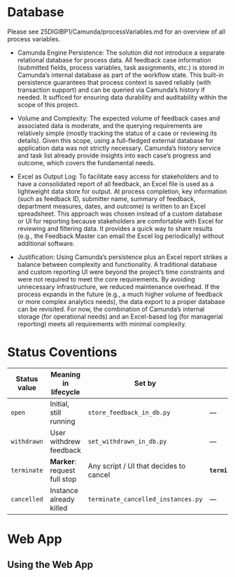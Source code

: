 # Database

Please see 25DIGIBP1/Camunda/processVariables.md for an overview of all process variables.

- Camunda Engine Persistence: The solution did not introduce a separate relational database for process data. All feedback case information (submitted fields, process variables, task assignments, etc.) is stored in Camunda’s internal database as part of the workflow state. This built-in persistence guarantees that process context is saved reliably (with transaction support) and can be queried via Camunda’s history if needed. It sufficed for ensuring data durability and auditability within the scope of this project.

- Volume and Complexity: The expected volume of feedback cases and associated data is moderate, and the querying requirements are relatively simple (mostly tracking the status of a case or reviewing its details). Given this scope, using a full-fledged external database for application data was not strictly necessary. Camunda’s history service and task list already provide insights into each case’s progress and outcome, which covers the fundamental needs.

- Excel as Output Log: To facilitate easy access for stakeholders and to have a consolidated report of all feedback, an Excel file is used as a lightweight data store for output. At process completion, key information (such as feedback ID, submitter name, summary of feedback, department measures, dates, and outcome) is written to an Excel spreadsheet. This approach was chosen instead of a custom database or UI for reporting because stakeholders are comfortable with Excel for reviewing and filtering data. It provides a quick way to share results (e.g., the Feedback Master can email the Excel log periodically) without additional software.

- Justification: Using Camunda’s persistence plus an Excel report strikes a balance between complexity and functionality. A traditional database and custom reporting UI were beyond the project’s time constraints and were not required to meet the core requirements. By avoiding unnecessary infrastructure, we reduced maintenance overhead. If the process expands in the future (e.g., a much higher volume of feedback or more complex analytics needs), the data export to a proper database can be revisited. For now, the combination of Camunda’s internal storage (for operational needs) and an Excel-based log (for managerial reporting) meets all requirements with minimal complexity.


# Status Coventions

| Status value | Meaning in lifecycle          | Set by                                 | Picked up by                           |
| ------------ | ----------------------------- | -------------------------------------- | -------------------------------------- |
| `open`       | Initial, still running        | `store_feedback_in_db.py`              | —                                      |
| `withdrawn`  | User withdrew feedback        | `set_withdrawn_in_db.py`               | —                                      |
| `terminate`  | **Marker**: request full stop | Any script / UI that decides to cancel | **`terminate_cancelled_instances.py`** |
| `cancelled`  | Instance already killed       | `terminate_cancelled_instances.py`     | —                                      |


# Web App

## Using the Web App


